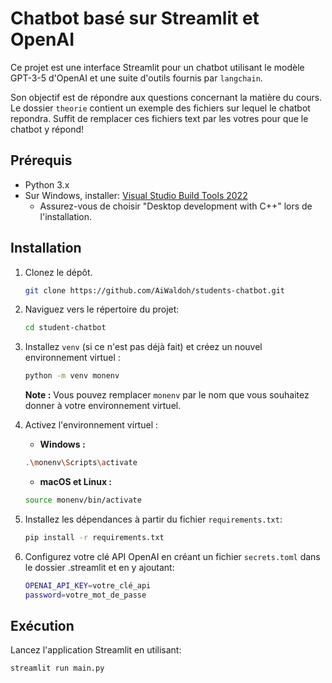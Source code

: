 # Chatbot basé sur Streamlit et OpenAI

Ce projet est une interface Streamlit pour un chatbot utilisant le modèle GPT-3-5 d'OpenAI et une suite d'outils fournis par `langchain`.

Son objectif est de répondre aux questions concernant la matière du cours. Le dossier `theorie` contient un exemple des fichiers sur lequel le chatbot repondra. Suffit de remplacer ces fichiers text par les votres pour que le chatbot y répond!

## Prérequis

- Python 3.x
- Sur Windows, installer: [Visual Studio Build Tools 2022](https://visualstudio.microsoft.com/fr/visual-cpp-build-tools/)
    - Assurez-vous de choisir "Desktop development with C++" lors de l'installation.

## Installation

1. Clonez le dépôt.

    ```bash
    git clone https://github.com/AiWaldoh/students-chatbot.git
    ```

2. Naviguez vers le répertoire du projet:

    ```bash
    cd student-chatbot
    ```

3. Installez `venv` (si ce n'est pas déjà fait) et créez un nouvel environnement virtuel :

    ```bash
    python -m venv monenv
    ```

    **Note :** Vous pouvez remplacer `monenv` par le nom que vous souhaitez donner à votre environnement virtuel.

4. Activez l'environnement virtuel :

    - **Windows :**

    ```bash
    .\monenv\Scripts\activate
    ```

    - **macOS et Linux :**

    ```bash
    source monenv/bin/activate
    ```

5. Installez les dépendances à partir du fichier `requirements.txt`:

    ```bash
    pip install -r requirements.txt
    ```

6. Configurez votre clé API OpenAI en créant un fichier `secrets.toml` dans le dossier .streamlit et en y ajoutant:

    ```bash
    OPENAI_API_KEY=votre_clé_api
    password=votre_mot_de_passe
    ```

## Exécution

Lancez l'application Streamlit en utilisant:

```bash
streamlit run main.py
```
